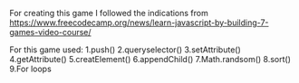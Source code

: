 For creating this game I followed the indications from https://www.freecodecamp.org/news/learn-javascript-by-building-7-games-video-course/

For this game used:
1.push()
2.queryselector()
3.setAttribute()
4.getAttribute()
5.creatElement()
6.appendChild()
7.Math.randsom()
8.sort()
9.For loops
